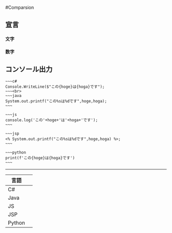 #Comparsion
## 宣言
#### 文字
#### 数字
## コンソール出力
	~~~c#
	Console.WriteLine($"この{hoge}は{hoga}です");
	~~~<br>
	~~~java
	System.out.printf("この%sは%dです",hoge,hoga);
	~~~
	
	~~~js
	console.log('この'+hoge+'は'+hoga+'です');
	~~~

	~~~jsp
	<% System.out.printf("この%sは%dです",hoge,hoga) %>;
	~~~

	~~~python
	print(f'この{hoge}は{hoga}です')
	~~~
---
|言語||
|---|---|
|C#||
|Java||
|JS||
|JSP||
|Python||